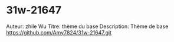 # 31w-21647
Auteur: zhile Wu
Titre: thème du base
Description: Thème de base 
             https://github.com/Amy7824/31w-21647.git
